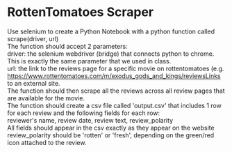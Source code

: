 # RottenTomatoes Scraper

Use selenium to create a Python Notebook with a python function called scrape(driver, url) <br>
The function should accept 2 parameters: <br>
driver: the selenium webdriver (bridge) that connects python to chrome. This is exactly the same parameter that we used in class. <br>
url: the link to the reviews page for a specific movie on rottentomatoes (e.g. https://www.rottentomatoes.com/m/exodus_gods_and_kings/reviewsLinks to an external site.<br>
The function should then scrape all the reviews across all review pages that are available for the movie. <br>
The function should create a csv file called 'output.csv' that includes 1 row for each review and the following fields for each row: <br>
reviewer's name, review date, review text, review_polarity <br>
All fields should appear in the csv exactly as they appear on the website <br>
review_polarity should be 'rotten' or 'fresh', depending on the green/red icon attached to the review. <br>

